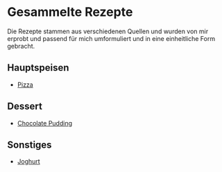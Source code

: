 # Gesammelte Rezepte

Die Rezepte stammen aus verschiedenen Quellen und wurden von mir erprobt und passend für mich umformuliert und in eine einheitliche Form gebracht.

## Hauptspeisen

- [Pizza](Pizza.md)

## Dessert

- [Chocolate Pudding](ChocolatePudding.md)


## Sonstiges

- [Joghurt](Joghurt.md)
